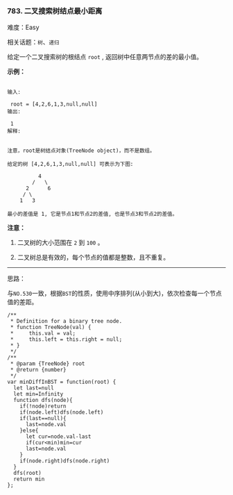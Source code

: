 ### 783. 二叉搜索树结点最小距离

难度：Easy

相关话题：`树`、`递归`

给定一个二叉搜索树的根结点 `root` , 返回树中任意两节点的差的最小值。



**示例：** 



```

输入:

 root = [4,2,6,1,3,null,null]
输出:

 1
解释:


注意，root是树结点对象(TreeNode object)，而不是数组。

给定的树 [4,2,6,1,3,null,null] 可表示为下图:

          4
        /   \
      2      6
     / \    
    1   3  

最小的差值是 1, 它是节点1和节点2的差值, 也是节点3和节点2的差值。
```


**注意：** 




1. 二叉树的大小范围在  `2`  到 `100` 。

2. 二叉树总是有效的，每个节点的值都是整数，且不重复。






-----

思路：

与`NO.530`一致，根据`BST`的性质，使用中序排列(从小到大)，依次检查每一个节点值的差距。


```
/**
 * Definition for a binary tree node.
 * function TreeNode(val) {
 *     this.val = val;
 *     this.left = this.right = null;
 * }
 */
/**
 * @param {TreeNode} root
 * @return {number}
 */
var minDiffInBST = function(root) {
  let last=null
  let min=Infinity
  function dfs(node){
    if(!node)return
    if(node.left)dfs(node.left)
    if(last==null){
      last=node.val
    }else{
      let cur=node.val-last
      if(cur<min)min=cur
      last=node.val
    }
    if(node.right)dfs(node.right)
  }
  dfs(root)
  return min     
};
```

